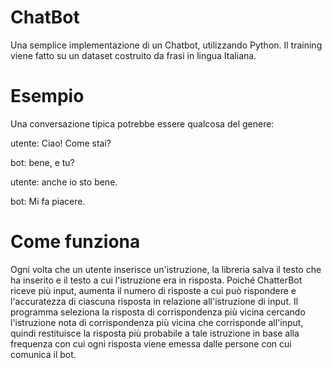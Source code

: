 # ChatBot
Una semplice implementazione di un Chatbot, utilizzando Python.
Il training viene fatto su un dataset costruito da frasi in lingua Italiana.


# Esempio 
Una conversazione tipica potrebbe essere qualcosa del genere:


utente: Ciao! Come stai?

bot: bene, e tu?

utente: anche io sto bene.

bot: Mi fa piacere.


# Come funziona

Ogni volta che un utente inserisce un'istruzione, la libreria salva il testo che ha inserito e il testo a cui l'istruzione era in risposta. Poiché ChatterBot riceve più input, aumenta il numero di risposte a cui può rispondere e l'accuratezza di ciascuna risposta in relazione all'istruzione di input. Il programma seleziona la risposta di corrispondenza più vicina cercando l'istruzione nota di corrispondenza più vicina che corrisponde all'input, quindi restituisce la risposta più probabile a tale istruzione in base alla frequenza con cui ogni risposta viene emessa dalle persone con cui comunica il bot.
